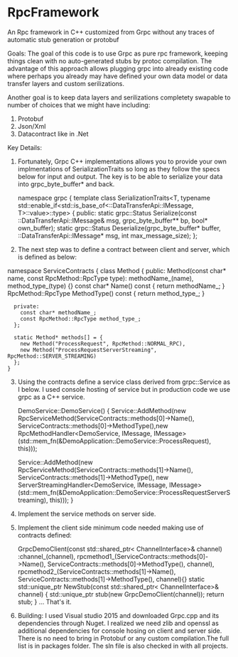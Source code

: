 # RpcFramework
An Rpc framework in C++ customized from Grpc without any traces of automatic stub generation or protobuf

Goals:
The goal of this code is to use Grpc as pure rpc framework, keeping things clean with no auto-generated stubs by protoc compilation.
The advantage of this approach allows plugging grpc into already existing code where perhaps you already may have defined your own
data model or data transfer layers and custom serilizations.

Another goal is to keep data layers and serilizations completety swapable to number of choices that we might have including: 
1) Protobuf
2) Json/Xml
3) Datacontract like in .Net

Key Details:
1)  Fortunately, Grpc C++ implementations allows you to provide your own implmentations of SerializationTraits so long as they follow 
    the specs below for input and output. The key is to be able to serialize your data into grpc_byte_buffer* and back. 
    
    namespace grpc {
      template <class T>
      class SerializationTraits<T, typename std::enable_if<std::is_base_of<::DataTransferApi::IMessage, T>::value>::type>
      {
      public:
        static grpc::Status Serialize(const ::DataTransferApi::IMessage& msg, grpc_byte_buffer** bp, bool* own_buffer);
        static grpc::Status Deserialize(grpc_byte_buffer* buffer, ::DataTransferApi::IMessage* msg, int max_message_size);
      };
 
 2) The next step was to define a contract between client and server, which is defined as below:
   
   namespace ServiceContracts {
      class Method {
      public:
        Method(const char* name, const RpcMethod::RpcType type): methodName_(name), method_type_(type) {}
        const char* Name() const { return methodName_; }
        RpcMethod::RpcType MethodType() const { return method_type_; }

      private:
        const char* methodName_;
        const RpcMethod::RpcType method_type_;
      };

      static Method* methods[] = {
        new Method("ProcessRequest", RpcMethod::NORMAL_RPC),
        new Method("ProcessRequestServerStreaming", RpcMethod::SERVER_STREAMING)
      };
    }

3) Using the contracts define a service class derived from grpc::Service as I below. I used console hosting of service but in production code we use grpc as a C++ service. 
  	
    DemoService::DemoService() {
      Service::AddMethod(new RpcServiceMethod(ServiceContracts::methods[0]->Name(),
        ServiceContracts::methods[0]->MethodType(),new RpcMethodHandler<DemoService, IMessage, IMessage>
        (std::mem_fn(&DemoApplication::DemoService::ProcessRequest), this)));

      Service::AddMethod(new RpcServiceMethod(ServiceContracts::methods[1]->Name(),
        ServiceContracts::methods[1]->MethodType(), new ServerStreamingHandler<DemoService, IMessage, IMessage>
        (std::mem_fn(&DemoApplication::DemoService::ProcessRequestServerStreaming), this)));
    }

4) Implement the service methods on server side.
5) Implement the client side minimum code needed making use of contracts defined:  
    
    GrpcDemoClient(const std::shared_ptr< ChannelInterface>& channel)
      :channel_(channel), 
      rpcmethod1_(ServiceContracts::methods[0]->Name(), ServiceContracts::methods[0]->MethodType(), channel),
      rpcmethod2_(ServiceContracts::methods[1]->Name(), ServiceContracts::methods[1]->MethodType(), channel){}
    static std::unique_ptr<GrpcDemoClient> NewStub(const std::shared_ptr< ChannelInterface>& channel)
    {
      std::unique_ptr<GrpcDemoClient> stub(new GrpcDemoClient(channel));
      return stub;
    }
    ...
   That's it.
   
 6) Building:
    I used Visual studio 2015 and downloaded Grpc.cpp and its dependencies through Nuget. I realized we need zlib and openssl as             additional dependencies for console hosing on client and server side. There is no need to bring in Protobuf or any custom               compilation.The full list is in packages folder. The sln file is also checked in with all projects. 
   
    
  

    
